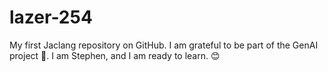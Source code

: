 # lazer-254
My first Jaclang repository on GitHub.
I am grateful to be part of the GenAI project 🎇. I am Stephen, and I am ready to learn. 😊
